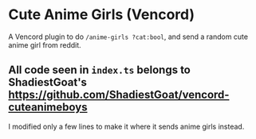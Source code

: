 # Cute Anime Girls (Vencord)

A Vencord plugin to do `/anime-girls ?cat:bool`, and send a random cute anime girl from reddit.

## All code seen in `index.ts` belongs to ShadiestGoat's https://github.com/ShadiestGoat/vencord-cuteanimeboys
I modified only a few lines to make it where it sends anime girls instead.
